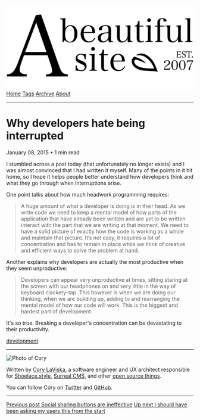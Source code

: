 <a href="../../index.html" class="header-link"><img src="../../images/logos/wordmark.svg" alt="A Beautiful Site" class="wordmark" /></a> <a href="../../index.html" class="nav-item">Home</a> <a href="../../tags/index.html" class="nav-item">Tags</a> <a href="../index.html" class="nav-item">Archive</a> <a href="../../about/index.html" class="nav-item">About</a>

---

# Why developers hate being interrupted

January 08, 2015 • 1 min read

I stumbled across a post today (that unfortunately no longer exists) and I was almost convinced that I had written it myself. Many of the points in it hit home, so I hope it helps people better understand how developers think and what they go through when interruptions arise.

One point talks about how much headwork programming requires:

> A huge amount of what a developer is doing is in their head. As we write code we need to keep a mental model of how parts of the application that have already been written and are yet to be written interact with the part that we are writing at that moment. We need to have a solid picture of exactly how the code is working as a whole and maintain that picture. It’s not easy, it requires a lot of concentration and has to remain in place while we think of creative and efficient ways to solve the problem at hand.

Another explains why developers are actually the most productive when they seem unproductive:

> Developers can appear very unproductive at times, sitting staring at the screen with our headphones on and very little in the way of keyboard clackety-tap. This however is when we are doing our thinking, when we are building up, adding to and rearranging the mental model of how our code will work. This is the biggest and hardest part of development.

It's so true. Breaking a developer's concentration can be devastating to their productivity.

<a href="../../tags/development/index.html" class="post-tag">development</a>

---

<img src="http://0.gravatar.com/avatar/bf1b3b95fd5b096a3592247c29667b33?s=512" alt="Photo of Cory" class="avatar avatar-small" />

Written by [Cory LaViska](../../index-4.html), a software engineer and UX architect responsible for [Shoelace.style](https://shoelace.style/), [Surreal CMS](https://www.surrealcms.com/), and other [open source things](https://github.com/claviska).

You can follow Cory on [Twitter](https://twitter.com/claviska) and [GitHub](https://github.com/claviska).

---

<a href="../social-sharing-buttons-are-ineffective/index.html" class="post-nav-previous"><span class="small">Previous post</span> Social sharing buttons are ineffective</a> <a href="../i-should-have-been-asking-my-users-this-from-the-start/index.html" class="post-nav-next"><span class="small">Up next</span> I should have been asking my users this from the start</a>
